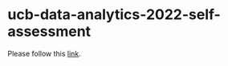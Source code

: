# ucb-data-analytics-2022-self-assessment

Please follow this [link](https://ats-tandjoeng7.github.io/ucb-data-analytics-2022-self-assessment/).

